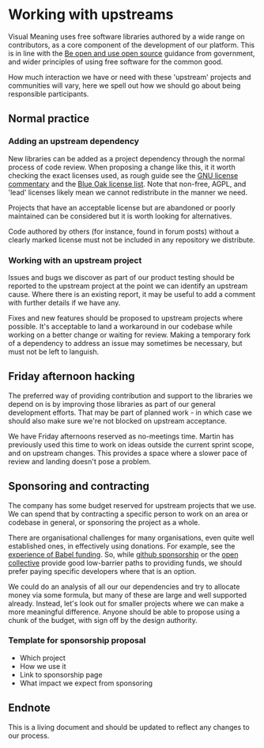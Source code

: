 # Working with upstreams

Visual Meaning uses free software libraries authored by a wide range on contributors, as a core component of the development of our platform. This is in line with the [Be open and use open source] guidance from government, and wider principles of using free software for the common good.

How much interaction we have or need with these 'upstream' projects and communities will vary, here we spell out how we should go about being responsible participants.


## Normal practice

### Adding an upstream dependency

New libraries can be added as a project dependency through the normal process of code review. When proposing a change like this, it it worth checking the exact licenses used, as rough guide see the [GNU license commentary] and the [Blue Oak license list]. Note that non-free, AGPL, and 'lead' licenses likely mean we cannot redistribute in the manner we need.

Projects that have an acceptable license but are abandoned or poorly maintained can be considered but it is worth looking for alternatives.

Code authored by others (for instance, found in forum posts) without a clearly marked license must not be included in any repository we distribute.

### Working with an upstream project

Issues and bugs we discover as part of our product testing should be reported to the upstream project at the point we can identify an upstream cause. Where there is an existing report, it may be useful to add a comment with further details if we have any.

Fixes and new features should be proposed to upstream projects where possible. It's acceptable to land a workaround in our codebase while working on a better change or waiting for review. Making a temporary fork of a dependency to address an issue may sometimes be necessary, but must not be left to languish.


## Friday afternoon hacking

The preferred way of providing contribution and support to the libraries we depend on is by improving those libraries as part of our general development efforts. That may be part of planned work - in which case we should also make sure we're not blocked on upstream acceptance.

We have Friday afternoons reserved as no-meetings time. Martin has previously used this time to work on ideas outside the current sprint scope, and on upstream changes. This provides a space where a slower pace of review and landing doesn't pose a problem.


## Sponsoring and contracting

The company has some budget reserved for upstream projects that we use. We can spend that by contracting a specific person to work on an area or codebase in general, or sponsoring the project as a whole.

There are organisational challenges for many organisations, even quite well established ones, in effectively using donations. For example, see the [experience of Babel funding]. So, while [github sponsorship] or the [open collective] provide good low-barrier paths to providing funds, we should prefer paying specific developers where that is an option.

We could do an analysis of all our our dependencies and try to allocate money via some formula, but many of these are large and well supported already. Instead, let's look out for smaller projects where we can make a more meaningful difference. Anyone should be able to propose using a chunk of the budget, with sign off by the design authority.

### Template for sponsorship proposal

* Which project
* How we use it
* Link to sponsorship page
* What impact we expect from sponsoring


## Endnote

This is a living document and should be updated to reflect any changes to our process.


[Be open and use open source]: https://www.gov.uk/guidance/be-open-and-use-open-source
[GNU license commentary]: https://www.gnu.org/licenses/license-list.html
[Blue Oak license list]: https://blueoakcouncil.org/list
[github sponsorship]: https://github.com/sponsors
[open collective]: https://opencollective.com/

[What is an open source upstream?]: https://www.redhat.com/en/blog/what-open-source-upstream
[The CADT Model]: https://www.jwz.org/doc/cadt.html
[experience of Babel funding]: https://news.ycombinator.com/item?id=27116357
